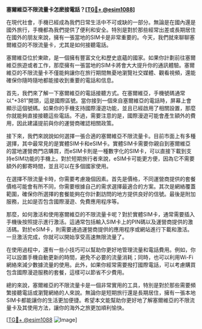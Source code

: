 **塞爾維亞不限流量卡怎麽接電話？[[TG💪+ @esim1088](https://t.me/s/esim1088)]**

在現代社會，手機已經成為我們日常生活中不可或缺的一部分。無論是在國內還是國外旅行，手機都為我們提供了便利和安全。特別是對於那些經常出差或長期居住在國外的朋友來說，擁有一張當地的SIM卡是非常重要的。今天，我們就來聊聊塞爾維亞的不限流量卡，尤其是如何接聽電話。

塞爾維亞位於東歐，是一個擁有豐富文化和歷史底蘊的國家。如果你計劃前往塞爾維亞旅遊或者工作，那麼擁有一張當地的SIM卡將會大大提升你的通訊體驗。塞爾維亞的不限流量卡不僅能夠讓你在旅行期間無憂地瀏覽社交媒體、觀看視頻，還能確保你隨時隨地都能接收到重要的電話和信息。

首先，我們來了解一下塞爾維亞的電話接聽方式。在塞爾維亞，手機號碼通常以“+381”開頭，這是國際區號。當你接到一個來自塞爾維亞的電話時，屏幕上會顯示這個號碼。如果你的手機支持國際漫遊功能，並且已經啟用了相關設置，那麼你就能夠直接接聽這些電話。不過，需要注意的是，國際漫遊可能會產生額外的費用，因此建議提前與你的運營商確認相關政策。

接下來，我們來說說如何選擇一張合適的塞爾維亞不限流量卡。目前市面上有多種選擇，其中最常見的是實體SIM卡和eSIM卡。實體SIM卡需要你親自到塞爾維亞的當地運營商門店購買，而eSIM卡則是一種數字化的SIM卡，可以直接下載到支持eSIM功能的手機上。對於短期旅行者來說，eSIM卡可能更方便，因為它不需要額外的郵寄時間，並且可以在多個國家使用。

在選擇不限流量卡時，你需要考慮幾個因素。首先是價格，不同運營商提供的套餐價格可能會有所不同，你需要根據自己的需求選擇最適合的方案。其次是網絡覆蓋範圍，確保你所選擇的套餐能夠在你計劃訪問的地方提供良好的信號。最後是附加服務，比如是否包含國際漫遊、免費應用程序等。

那麼，如何激活和使用塞爾維亞的不限流量卡呢？對於實體SIM卡，通常需要插入手機後按照提示進行激活。這通常包括輸入SIM卡上的PIN碼以及運營商提供的激活碼。對於eSIM卡，則需要通過運營商提供的應用程序或網站進行下載和激活。一旦激活完成，你就可以開始享受高速無限流量了。

在使用過程中，還有一些小技巧可以幫助你更好地管理流量和電話費用。例如，你可以設置手機自動更新的時間，避免不必要的流量消耗；同時，也可以利用Wi-Fi網絡來減少數據流量的使用。此外，如果你經常需要撥打國際電話，可以考慮購買包含國際漫遊服務的套餐，這樣可以節省不少費用。

總的來說，塞爾維亞的不限流量卡是一個非常實用的工具，特別是對於那些需要頻繁接聽電話或瀏覽網絡的人來說。無論你是短期旅行還是長期居住，擁有一張本地SIM卡都能讓你的生活更加便捷。希望本文能幫助你更好地了解塞爾維亞的不限流量卡及其使用方法，讓你的海外之旅更加順利愉快。

[[TG💪+ @esim1088](https://t.me/s/esim1088) ![Image](https://i.postimg.cc/4NQfJmqS/Snipaste-2025-05-13-00-14-12.png)]
